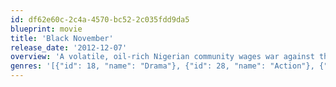 ```yaml
---
id: df62e60c-2c4a-4570-bc52-2c035fdd9da5
blueprint: movie
title: 'Black November'
release_date: '2012-12-07'
overview: 'A volatile, oil-rich Nigerian community wages war against their corrupt government and a multi-national oil corporation to protect their land from being destroyed by excessive drilling and spills.  To seek justice, a rebel organization kidnaps an American oil executive and demands that his corporation end the destruction and pollution.  Inspired by true events, Black November is the gripping story of how a community rises up and takes drastic measures to make sure their voices are heard.'
genres: '[{"id": 18, "name": "Drama"}, {"id": 28, "name": "Action"}, {"id": 80, "name": "Crime"}]'
---
```

